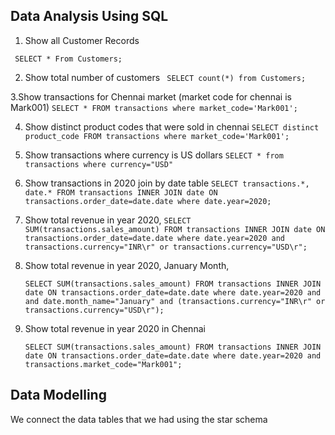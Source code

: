 ## Data Analysis Using SQL

1. Show all Customer Records

` SELECT * From Customers;`

2. Show total number of customers
` SELECT count(*) from Customers;`

3.Show transactions for Chennai market (market code for chennai is Mark001) 
`SELECT * FROM transactions where market_code='Mark001';`

4. Show distinct product codes that were sold in chennai
`SELECT distinct product_code FROM transactions where market_code='Mark001';`

5. Show transactions where currency is US dollars
`SELECT * from transactions where currency="USD"`

6. Show transactions in 2020 join by date table
`SELECT transactions.*, date.* FROM transactions INNER JOIN date ON transactions.order_date=date.date where date.year=2020;`

7. Show total revenue in year 2020,
`SELECT SUM(transactions.sales_amount) FROM transactions INNER JOIN date ON transactions.order_date=date.date where date.year=2020 and transactions.currency="INR\r" or transactions.currency="USD\r";`
	
8. Show total revenue in year 2020, January Month,

    `SELECT SUM(transactions.sales_amount) FROM transactions INNER JOIN date ON transactions.order_date=date.date where date.year=2020 and and date.month_name="January" and (transactions.currency="INR\r" or transactions.currency="USD\r");`

9. Show total revenue in year 2020 in Chennai

    `SELECT SUM(transactions.sales_amount) FROM transactions INNER JOIN date ON transactions.order_date=date.date where date.year=2020
and transactions.market_code="Mark001";`



## Data Modelling 
 We connect the data tables that we had using the star schema

